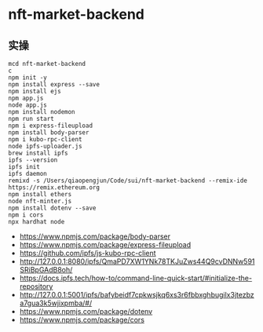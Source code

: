 # nft-market-backend

## 实操

```shell
mcd nft-market-backend
c
npm init -y
npm install express --save
npm install ejs
npm app.js
node app.js
npm install nodemon
npm run start
npm i express-fileupload
npm install body-parser
npm i kubo-rpc-client
node ipfs-uploader.js
brew install ipfs
ipfs --version
ipfs init
ipfs daemon
remixd -s /Users/qiaopengjun/Code/sui/nft-market-backend --remix-ide https://remix.ethereum.org
npm install ethers
node nft-minter.js
npm install dotenv --save
npm i cors
npx hardhat node
```

- <https://www.npmjs.com/package/body-parser>
- <https://www.npmjs.com/package/express-fileupload>
- <https://github.com/ipfs/js-kubo-rpc-client>
- <http://127.0.0.1:8080/ipfs/QmaPD7XW1YNk78TKJuZws44Q9cvDNNw591SRiBpGAdB8oh/>
- <https://docs.ipfs.tech/how-to/command-line-quick-start/#initialize-the-repository>
- <http://127.0.0.1:5001/ipfs/bafybeidf7cpkwsjkq6xs3r6fbbxghbugilx3jtezbza7gua3k5wjixpmba/#/>
- <https://www.npmjs.com/package/dotenv>
- <https://www.npmjs.com/package/cors>
